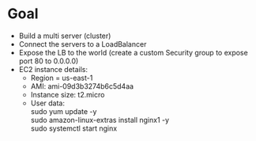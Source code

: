 # Goal
* Build a multi server (cluster)  
* Connect the servers to a LoadBalancer  
* Expose the LB to the world (create a custom Security group to expose port 80 to 0.0.0.0)  
* EC2 instance details:  
  * Region = us-east-1  
  * AMI: ami-09d3b3274b6c5d4aa  
  * Instance size: t2.micro  
  * User data:  
    sudo yum update -y  
    sudo amazon-linux-extras install nginx1 -y  
    sudo systemctl start nginx  
